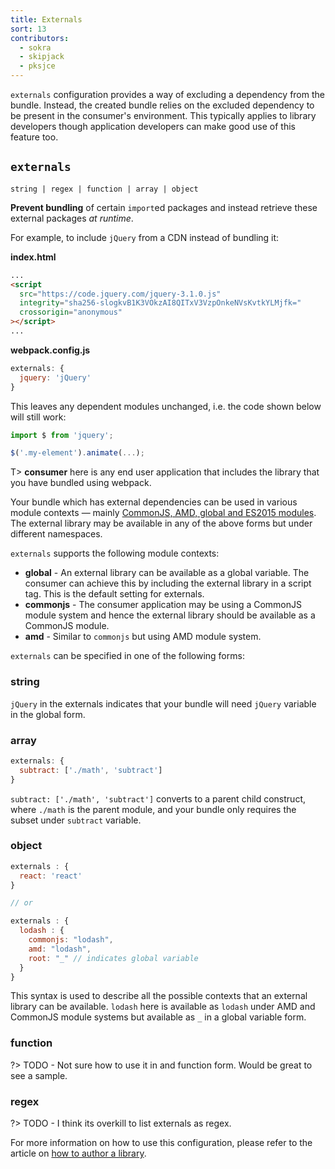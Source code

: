```yaml
---
title: Externals
sort: 13
contributors:
  - sokra
  - skipjack
  - pksjce
---
```


`externals` configuration provides a way of excluding a dependency from the bundle. Instead, the created bundle relies on the excluded dependency to be present in the consumer's environment.
This typically applies to library developers though application developers can make good use of this feature too.

## `externals`

`string | regex | function | array | object`

**Prevent bundling** of certain `import`ed packages and instead retrieve these external packages *at runtime*.

For example, to include `jQuery` from a CDN instead of bundling it:

**index.html**

```html
...
<script 
  src="https://code.jquery.com/jquery-3.1.0.js"
  integrity="sha256-slogkvB1K3VOkzAI8QITxV3VzpOnkeNVsKvtkYLMjfk="
  crossorigin="anonymous"
></script>
...
```

**webpack.config.js**

```javascript
externals: {
  jquery: 'jQuery'
}
```

This leaves any dependent modules unchanged, i.e. the code shown below will still work:

```javascript
import $ from 'jquery';

$('.my-element').animate(...);
```

T> __consumer__ here is any end user application that includes the library that you have bundled using webpack.

Your bundle which has external dependencies can be used in various module contexts — mainly [CommonJS, AMD, global and ES2015 modules](/concepts/modules). The external library may be available in any of the above forms but under different namespaces.

`externals` supports the following module contexts:

  * __global__ - An external library can be available as a global variable. The consumer can achieve this by including the external library in a script tag. This is the default setting for externals.
  * __commonjs__ -  The consumer application may be using a CommonJS module system and hence the external library should be available as a CommonJS module.
  * __amd__ - Similar to `commonjs` but using AMD module system.

`externals` can be specified in one of the following forms:

### string

`jQuery` in the externals indicates that your bundle will need `jQuery` variable in the global form.

### array

```javascript
externals: {
  subtract: ['./math', 'subtract']
}
```

`subtract: ['./math', 'subtract']` converts to a parent child construct, where `./math` is the parent module, and your bundle only requires the subset under `subtract` variable.

### object

```javascript
externals : {
  react: 'react'
}

// or

externals : {
  lodash : {
    commonjs: "lodash",
    amd: "lodash",
    root: "_" // indicates global variable
  }
}
```

This syntax is used to describe all the possible contexts that an external library can be available. `lodash` here is available as `lodash` under AMD and CommonJS module systems but available as `_` in a global variable form.

### function

?> TODO - Not sure how to use it in and function form. Would be great to see a sample.

### regex

?> TODO - I think its overkill to list externals as regex.

For more information on how to use this configuration, please refer to the article on [how to author a library](/guides/author-libraries).

